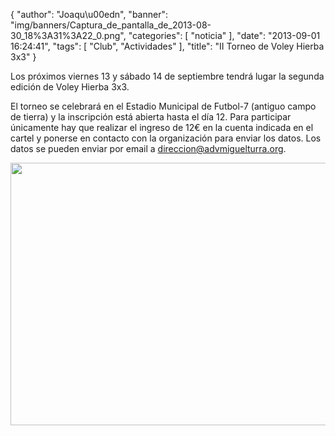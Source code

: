 {
  "author": "Joaqu\u00edn", 
  "banner": "img/banners/Captura_de_pantalla_de_2013-08-30_18%3A31%3A22_0.png", 
  "categories": [
    "noticia"
  ], 
  "date": "2013-09-01 16:24:41", 
  "tags": [
    "Club", 
    "Actividades"
  ], 
  "title": "II Torneo de Voley Hierba 3x3"
}

Los próximos viernes 13 y sábado 14 de septiembre tendrá lugar la segunda edición de Voley Hierba 3x3. 

El torneo se celebrará en el Estadio Municipal de Futbol-7 (antiguo campo de tierra) y la inscripción está abierta hasta el día 12. Para participar únicamente hay que realizar el ingreso de 12€ en la cuenta indicada en el cartel y ponerse en contacto con la organización para enviar los datos. Los datos se pueden enviar por email a direccion@advmiguelturra.org.

<center>
<img src="http://www.advmiguelturra.org/img/banners/Captura%20de%20pantalla%20de%202013-08-30%2018%3A31%3A22_0.png" height="420" width="600"/> </center>

